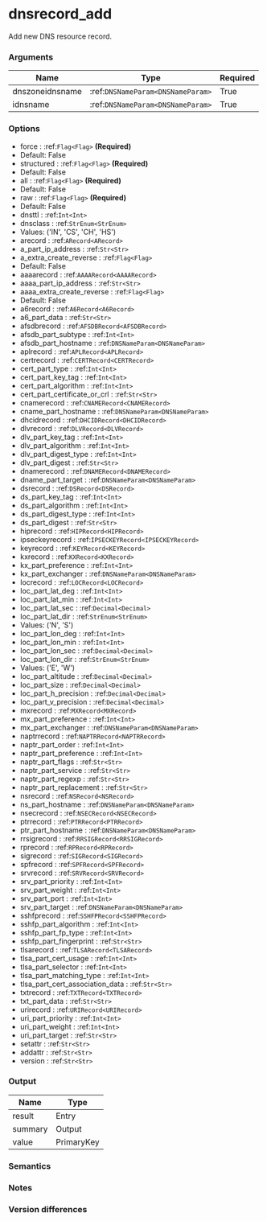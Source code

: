 [//]: # (THE CONTENT BELOW IS GENERATED. DO NOT EDIT.)
# dnsrecord_add
Add new DNS resource record.

### Arguments
|Name|Type|Required
|-|-|-
|dnszoneidnsname|:ref:`DNSNameParam<DNSNameParam>`|True
|idnsname|:ref:`DNSNameParam<DNSNameParam>`|True

### Options
* force : :ref:`Flag<Flag>` **(Required)**
 * Default: False
* structured : :ref:`Flag<Flag>` **(Required)**
 * Default: False
* all : :ref:`Flag<Flag>` **(Required)**
 * Default: False
* raw : :ref:`Flag<Flag>` **(Required)**
 * Default: False
* dnsttl : :ref:`Int<Int>`
* dnsclass : :ref:`StrEnum<StrEnum>`
 * Values: ('IN', 'CS', 'CH', 'HS')
* arecord : :ref:`ARecord<ARecord>`
* a_part_ip_address : :ref:`Str<Str>`
* a_extra_create_reverse : :ref:`Flag<Flag>`
 * Default: False
* aaaarecord : :ref:`AAAARecord<AAAARecord>`
* aaaa_part_ip_address : :ref:`Str<Str>`
* aaaa_extra_create_reverse : :ref:`Flag<Flag>`
 * Default: False
* a6record : :ref:`A6Record<A6Record>`
* a6_part_data : :ref:`Str<Str>`
* afsdbrecord : :ref:`AFSDBRecord<AFSDBRecord>`
* afsdb_part_subtype : :ref:`Int<Int>`
* afsdb_part_hostname : :ref:`DNSNameParam<DNSNameParam>`
* aplrecord : :ref:`APLRecord<APLRecord>`
* certrecord : :ref:`CERTRecord<CERTRecord>`
* cert_part_type : :ref:`Int<Int>`
* cert_part_key_tag : :ref:`Int<Int>`
* cert_part_algorithm : :ref:`Int<Int>`
* cert_part_certificate_or_crl : :ref:`Str<Str>`
* cnamerecord : :ref:`CNAMERecord<CNAMERecord>`
* cname_part_hostname : :ref:`DNSNameParam<DNSNameParam>`
* dhcidrecord : :ref:`DHCIDRecord<DHCIDRecord>`
* dlvrecord : :ref:`DLVRecord<DLVRecord>`
* dlv_part_key_tag : :ref:`Int<Int>`
* dlv_part_algorithm : :ref:`Int<Int>`
* dlv_part_digest_type : :ref:`Int<Int>`
* dlv_part_digest : :ref:`Str<Str>`
* dnamerecord : :ref:`DNAMERecord<DNAMERecord>`
* dname_part_target : :ref:`DNSNameParam<DNSNameParam>`
* dsrecord : :ref:`DSRecord<DSRecord>`
* ds_part_key_tag : :ref:`Int<Int>`
* ds_part_algorithm : :ref:`Int<Int>`
* ds_part_digest_type : :ref:`Int<Int>`
* ds_part_digest : :ref:`Str<Str>`
* hiprecord : :ref:`HIPRecord<HIPRecord>`
* ipseckeyrecord : :ref:`IPSECKEYRecord<IPSECKEYRecord>`
* keyrecord : :ref:`KEYRecord<KEYRecord>`
* kxrecord : :ref:`KXRecord<KXRecord>`
* kx_part_preference : :ref:`Int<Int>`
* kx_part_exchanger : :ref:`DNSNameParam<DNSNameParam>`
* locrecord : :ref:`LOCRecord<LOCRecord>`
* loc_part_lat_deg : :ref:`Int<Int>`
* loc_part_lat_min : :ref:`Int<Int>`
* loc_part_lat_sec : :ref:`Decimal<Decimal>`
* loc_part_lat_dir : :ref:`StrEnum<StrEnum>`
 * Values: ('N', 'S')
* loc_part_lon_deg : :ref:`Int<Int>`
* loc_part_lon_min : :ref:`Int<Int>`
* loc_part_lon_sec : :ref:`Decimal<Decimal>`
* loc_part_lon_dir : :ref:`StrEnum<StrEnum>`
 * Values: ('E', 'W')
* loc_part_altitude : :ref:`Decimal<Decimal>`
* loc_part_size : :ref:`Decimal<Decimal>`
* loc_part_h_precision : :ref:`Decimal<Decimal>`
* loc_part_v_precision : :ref:`Decimal<Decimal>`
* mxrecord : :ref:`MXRecord<MXRecord>`
* mx_part_preference : :ref:`Int<Int>`
* mx_part_exchanger : :ref:`DNSNameParam<DNSNameParam>`
* naptrrecord : :ref:`NAPTRRecord<NAPTRRecord>`
* naptr_part_order : :ref:`Int<Int>`
* naptr_part_preference : :ref:`Int<Int>`
* naptr_part_flags : :ref:`Str<Str>`
* naptr_part_service : :ref:`Str<Str>`
* naptr_part_regexp : :ref:`Str<Str>`
* naptr_part_replacement : :ref:`Str<Str>`
* nsrecord : :ref:`NSRecord<NSRecord>`
* ns_part_hostname : :ref:`DNSNameParam<DNSNameParam>`
* nsecrecord : :ref:`NSECRecord<NSECRecord>`
* ptrrecord : :ref:`PTRRecord<PTRRecord>`
* ptr_part_hostname : :ref:`DNSNameParam<DNSNameParam>`
* rrsigrecord : :ref:`RRSIGRecord<RRSIGRecord>`
* rprecord : :ref:`RPRecord<RPRecord>`
* sigrecord : :ref:`SIGRecord<SIGRecord>`
* spfrecord : :ref:`SPFRecord<SPFRecord>`
* srvrecord : :ref:`SRVRecord<SRVRecord>`
* srv_part_priority : :ref:`Int<Int>`
* srv_part_weight : :ref:`Int<Int>`
* srv_part_port : :ref:`Int<Int>`
* srv_part_target : :ref:`DNSNameParam<DNSNameParam>`
* sshfprecord : :ref:`SSHFPRecord<SSHFPRecord>`
* sshfp_part_algorithm : :ref:`Int<Int>`
* sshfp_part_fp_type : :ref:`Int<Int>`
* sshfp_part_fingerprint : :ref:`Str<Str>`
* tlsarecord : :ref:`TLSARecord<TLSARecord>`
* tlsa_part_cert_usage : :ref:`Int<Int>`
* tlsa_part_selector : :ref:`Int<Int>`
* tlsa_part_matching_type : :ref:`Int<Int>`
* tlsa_part_cert_association_data : :ref:`Str<Str>`
* txtrecord : :ref:`TXTRecord<TXTRecord>`
* txt_part_data : :ref:`Str<Str>`
* urirecord : :ref:`URIRecord<URIRecord>`
* uri_part_priority : :ref:`Int<Int>`
* uri_part_weight : :ref:`Int<Int>`
* uri_part_target : :ref:`Str<Str>`
* setattr : :ref:`Str<Str>`
* addattr : :ref:`Str<Str>`
* version : :ref:`Str<Str>`

### Output
|Name|Type
|-|-
|result|Entry
|summary|Output
|value|PrimaryKey

[//]: # (ADD YOUR NOTES BELOW. THESE WILL BE PICKED EVERY TIME THE DOCS ARE REGENERATED. //end)
### Semantics

### Notes

### Version differences
